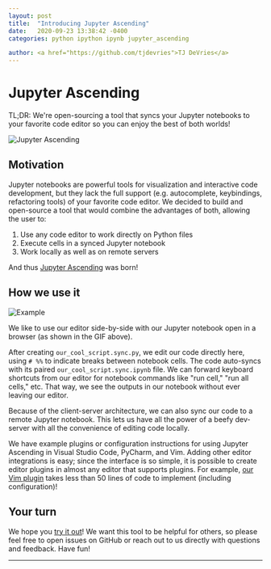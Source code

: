 ```yaml
---
layout: post
title:  "Introducing Jupyter Ascending"
date:   2020-09-23 13:38:42 -0400
categories: python ipython ipynb jupyter_ascending

author: <a href="https://github.com/tjdevries">TJ DeVries</a>
---
```


# Jupyter Ascending

TL;DR: We're open-sourcing a tool that syncs your Jupyter notebooks to your favorite code editor so you can enjoy the best of both worlds!

![Jupyter Ascending](https://github.com/untitled-ai/jupyter_ascending/blob/main/media/demo.gif)

## Motivation

Jupyter notebooks are powerful tools for visualization and interactive code development, but they lack the full support (e.g. autocomplete, keybindings, refactoring tools) of your favorite code editor. We decided to build and open-source a tool that would combine the advantages of both, allowing the user to:
1. Use any code editor to work directly on Python files
2. Execute cells in a synced Jupyter notebook
3. Work locally as well as on remote servers

And thus [Jupyter Ascending](https://github.com/untitled-ai/jupyter_ascending) was born!

## How we use it

![Example](/assets/img/simple_jupyter_ascending.gif)

We like to use our editor side-by-side with our Jupyter notebook open in a browser (as shown in the GIF above). 

After creating `our_cool_script.sync.py`, we edit our code directly here, using `# %%` to indicate breaks between notebook cells. The code auto-syncs with its paired `our_cool_script.sync.ipynb` file. We can forward keyboard shortcuts from our editor for notebook commands like "run cell," "run all cells," etc. That way, we see the outputs in our notebook without ever leaving our editor.

Because of the client-server architecture, we can also sync our code to a remote Jupyter notebook. This lets us have all the power of a beefy dev-server with all the convenience of editing code locally.

We have example plugins or configuration instructions for using Jupyter Ascending in Visual Studio Code, PyCharm, and Vim. Adding other editor integrations is easy; since the interface is so simple, it is possible to create editor plugins in almost any editor that supports plugins. For example, [our Vim plugin](https://github.com/untitled-ai/jupyter_ascending.vim) takes less than 50 lines of code to implement (including configuration)!

## Your turn

We hope you [try it out](https://github.com/untitled-ai/jupyter_ascending)! We want this tool to be helpful for others, so please feel free to open issues on GitHub or reach out to us directly with questions and feedback. Have fun!

---

